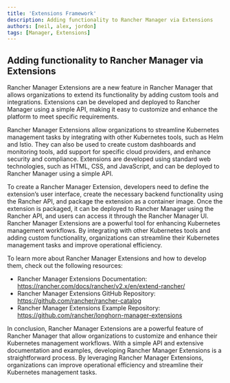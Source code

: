 ```yaml
---
title: 'Extensions Framework'
description: Adding functionality to Rancher Manager via Extensions
authors: [neil, alex, jordon]
tags: [Manager, Extensions]
---
```

## Adding functionality to Rancher Manager via Extensions

Rancher Manager Extensions are a new feature in Rancher Manager that allows organizations to extend its functionality by adding custom tools and integrations. Extensions can be developed and deployed to Rancher Manager using a simple API, making it easy to customize and enhance the platform to meet specific requirements.

Rancher Manager Extensions allow organizations to streamline Kubernetes management tasks by integrating with other Kubernetes tools, such as Helm and Istio. They can also be used to create custom dashboards and monitoring tools, add support for specific cloud providers, and enhance security and compliance. Extensions are developed using standard web technologies, such as HTML, CSS, and JavaScript, and can be deployed to Rancher Manager using a simple API. 

To create a Rancher Manager Extension, developers need to define the extension’s user interface, create the necessary backend functionality using the Rancher API, and package the extension as a container image. Once the extension is packaged, it can be deployed to Rancher Manager using the Rancher API, and users can access it through the Rancher Manager UI.
Rancher Manager Extensions are a powerful tool for enhancing Kubernetes management workflows. By integrating with other Kubernetes tools and adding custom functionality, organizations can streamline their Kubernetes management tasks and improve operational efficiency. 

To learn more about Rancher Manager Extensions and how to develop them, check out the following resources:
 - Rancher Manager Extensions Documentation: https://rancher.com/docs/rancher/v2.x/en/extend-rancher/
 - Rancher Manager Extensions GitHub Repository: https://github.com/rancher/rancher-catalog
 - Rancher Manager Extensions Example Repository: https://github.com/rancher/longhorn-manager-extensions

In conclusion, Rancher Manager Extensions are a powerful feature of Rancher Manager that allow organizations to customize and enhance their Kubernetes management workflows. With a simple API and extensive documentation and examples, developing Rancher Manager Extensions is a straightforward process. By leveraging Rancher Manager Extensions, organizations can improve operational efficiency and streamline their Kubernetes management tasks.